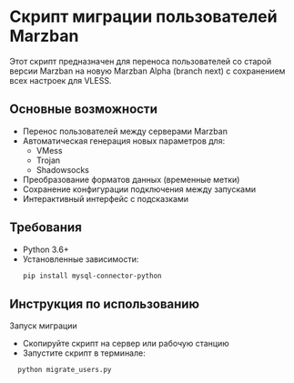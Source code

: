 # Скрипт миграции пользователей Marzban

Этот скрипт предназначен для переноса пользователей со старой версии Marzban на новую Marzban Alpha (branch next) с сохранением всех настроек для VLESS.

## Основные возможности

- Перенос пользователей между серверами Marzban
- Автоматическая генерация новых параметров для:
  - VMess
  - Trojan
  - Shadowsocks
- Преобразование форматов данных (временные метки)
- Сохранение конфигурации подключения между запусками
- Интерактивный интерфейс с подсказками

## Требования

- Python 3.6+
- Установленные зависимости:
  ```bash
  pip install mysql-connector-python

## Инструкция по использованию

Запуск миграции

- Скопируйте скрипт на сервер или рабочую станцию
- Запустите скрипт в терминале:
```bash
  python migrate_users.py
